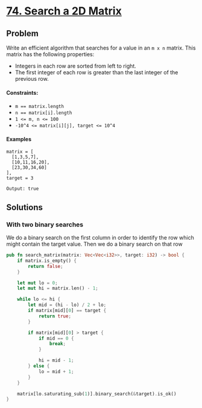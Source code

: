 # [74. Search a 2D Matrix](https://leetcode.com/problems/search-a-2d-matrix/)

## Problem

Write an efficient algorithm that searches for a value in an `m x n` matrix.
This matrix has the following properties:

* Integers in each row are sorted from left to right.
* The first integer of each row is greater than the last integer of the previous
  row.

#### Constraints:

* `m == matrix.length`
* `n == matrix[i].length`
* `1 <= m, n <= 100`
* `-10^4 <= matrix[i][j], target <= 10^4`

#### Examples

```text
matrix = [
  [1,3,5,7],
  [10,11,16,20],
  [23,30,34,60]
], 
target = 3

Output: true
```

## Solutions

### With two binary searches

We do a binary search on the first column in order to identify the row which
might contain the target value. Then we do a binary search on that row

```rust
pub fn search_matrix(matrix: Vec<Vec<i32>>, target: i32) -> bool {
    if matrix.is_empty() {
        return false;
    }

    let mut lo = 0;
    let mut hi = matrix.len() - 1;

    while lo <= hi {
        let mid = (hi - lo) / 2 + lo;
        if matrix[mid][0] == target {
            return true;
        }

        if matrix[mid][0] > target {
            if mid == 0 {
                break;
            }

            hi = mid - 1;
        } else {
            lo = mid + 1;
        }
    }

    matrix[lo.saturating_sub(1)].binary_search(&target).is_ok()
}
```